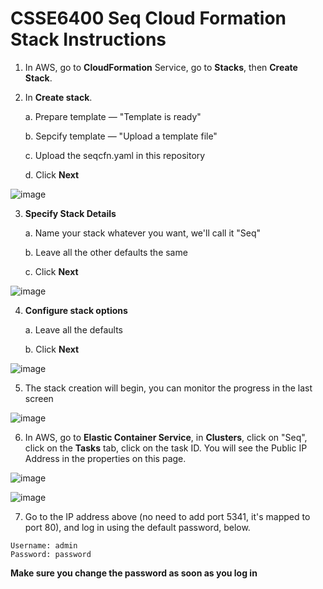 # CSSE6400 Seq Cloud Formation Stack Instructions

1. In AWS, go to **CloudFormation** Service, go to **Stacks**, then **Create Stack**.

2. In **Create stack**.

    a. Prepare template — "Template is ready"
    
    b. Sepcify template — "Upload a template file"
    
    c. Upload the seqcfn.yaml in this repository
    
    d. Click **Next**

![image](https://user-images.githubusercontent.com/7476736/166860269-1b22efaf-a324-4892-ac68-d4a438a087ff.png)

3. **Specify Stack Details**

    a. Name your stack whatever you want, we'll call it "Seq"
    
    b. Leave all the other defaults the same
    
    c. Click **Next**

![image](https://user-images.githubusercontent.com/7476736/166860395-302977e1-d350-4edb-9a86-8dc3689a1246.png)

4. **Configure stack options**

    a. Leave all the defaults
    
    b. Click **Next**
  
![image](https://user-images.githubusercontent.com/7476736/166860485-95e62b8f-2f77-43c6-b542-9b8a91fdbb88.png)

5. The stack creation will begin, you can monitor the progress in the last screen

![image](https://user-images.githubusercontent.com/7476736/166860564-ac25fb46-ad20-456e-b575-8d6e0120a0fd.png)

6. In AWS, go to **Elastic Container Service**, in **Clusters**, click on "Seq", click on the **Tasks** tab, click on the task ID. You will see the Public IP Address in the properties on this page.

![image](https://user-images.githubusercontent.com/7476736/166861592-0e1d9dc1-088b-4898-9a2e-0a02495bc96a.png)

![image](https://user-images.githubusercontent.com/7476736/166860644-f11c30d4-141b-4760-a295-bedd37f69fb3.png)

7. Go to the IP address above (no need to add port 5341, it's mapped to port 80), and log in using the default password, below.

```
Username: admin
Password: password
```

**Make sure you change the password as soon as you log in**
